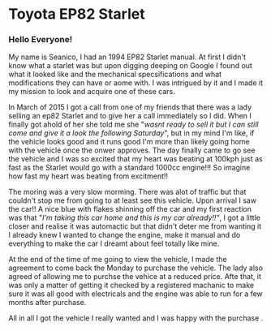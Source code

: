 # Toyota EP82 Starlet 

### Hello Everyone!



My name is Seanico, I had an 1994 EP82 Starlet manual. At first I didn't know what a starlet was but upon digging deeping on Google I found out what it looked like and the mechanical specsifications and what modifications they can have or aome with. I was intrigued by it and I made it my mission to look and acquire one of these cars.    

In March of 2015 I got a call from one of my friends that there was a lady selling an ep82 Starlet and to give her a call immediately so I did. When I finally got ahold of her she told me she "_wasnt ready to sell it but I can still come and give it a look the following Saturday_", but in my mind I'm like, if the vehicle looks good and it runs good I'm more than likely going home with the vehicle once the onwer approves. The day finally came to go see the vehicle and I was so excited that my heart was beating at 100kph just as fast as the Starlet would go with a standard 1000cc engine!!! So imagine how fast my heart was beating from excitment!!

The moring was a very slow morming. There was alot of traffic but that couldn't stop me from going to at least see this vehicle. Upon arrival I saw the car!! A nice blue with flakes shinning off the car and my first reaction was that "_I'm taking this car home and this is my car already!!"_, I got a little closer and realise it was automactic but that didn't deter me from wanting it I already knew I wanted to change the engine, make it manual and do everything to make the car I dreamt about feel totally like mine.

At the end of the time of me going to view the vehicle, I made the agreement to come back the Monday to purchase the vehicle. The lady also agreed of allowing me to purchse the vehice at a reduced price. Afte that, it was only a matter of getting it checked by a registered machanic to make sure it was all good with electricals and the engine was able to run for a few months after purchase. 

All in all I got the vehicle I really wanted and I was happy with the purchase .


